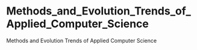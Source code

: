 # Methods_and_Evolution_Trends_of_Applied_Computer_Science
Methods and Evolution Trends of Applied Computer Science
